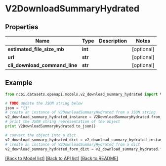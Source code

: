 # V2DownloadSummaryHydrated


## Properties

Name | Type | Description | Notes
------------ | ------------- | ------------- | -------------
**estimated_file_size_mb** | **int** |  | [optional] 
**url** | **str** |  | [optional] 
**cli_download_command_line** | **str** |  | [optional] 

## Example

```python
from ncbi.datasets.openapi.models.v2_download_summary_hydrated import V2DownloadSummaryHydrated

# TODO update the JSON string below
json = "{}"
# create an instance of V2DownloadSummaryHydrated from a JSON string
v2_download_summary_hydrated_instance = V2DownloadSummaryHydrated.from_json(json)
# print the JSON string representation of the object
print V2DownloadSummaryHydrated.to_json()

# convert the object into a dict
v2_download_summary_hydrated_dict = v2_download_summary_hydrated_instance.to_dict()
# create an instance of V2DownloadSummaryHydrated from a dict
v2_download_summary_hydrated_form_dict = v2_download_summary_hydrated.from_dict(v2_download_summary_hydrated_dict)
```
[[Back to Model list]](../README.md#documentation-for-models) [[Back to API list]](../README.md#documentation-for-api-endpoints) [[Back to README]](../README.md)


